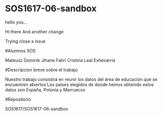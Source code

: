 # SOS1617-06-sandbox



hello you...


Hi there
And another change

Trying close a issue

#Alumnos SOS 

Mateusz Dominik
Jihane Fahri
Cristina Leal Exhevarría

#Descripcion breve sobre el trabajo 

Nuestro trabajo consistirá en reunir los datos del área de educación que se encuentren abiertos
Los países elegidos de donde hemos obtenido estos datos son España, Polonia y Marruecos

#Repositorio

SOS1617/SOS1617-06-sandbox
